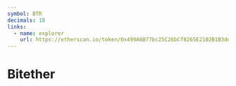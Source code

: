 ```yaml
---
symbol: BTR
decimals: 18
links:
  - name: explorer
    url: https://etherscan.io/token/0x499A6B77bc25C26bCf8265E2102B1B3dd1617024
---
```


# Bitether
